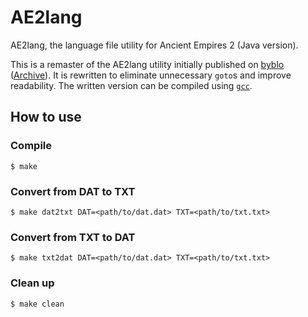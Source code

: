 # AE2lang

AE2lang, the language file utility for Ancient Empires 2 (Java version).

This is a remaster of the AE2lang utility initially published on [byblo](https://byblo.proboards.com/thread/23/tool-ae2lang-language-file-converter) ([Archive](https://web.archive.org/web/20201102050928/https://byblo.proboards.com/thread/23/tool-ae2lang-language-file-converter)). It is rewritten to eliminate unnecessary `goto`s and improve readability. The written version can be compiled using [`gcc`](https://gcc.gnu.org/).

## How to use

### Compile
```
$ make
```

### Convert from DAT to TXT
```
$ make dat2txt DAT=<path/to/dat.dat> TXT=<path/to/txt.txt>
```

### Convert from TXT to DAT
```
$ make txt2dat DAT=<path/to/dat.dat> TXT=<path/to/txt.txt>
```

### Clean up
```
$ make clean
```
